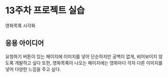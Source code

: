 # 13주차 프로젝트 실습
영화목록 시각화

## 응용 아이디어
요청하기 버튼이 있는 페이지에 이미지를 넣어 단순하지만 공백이 없게, 비어보이지 않도록 개발하고 싶다
또한, 영화목록이 나오는 페이지에는 영화마다 각자 다른 이미지를 넣어 다양한 느낌을 주고 싶다.

